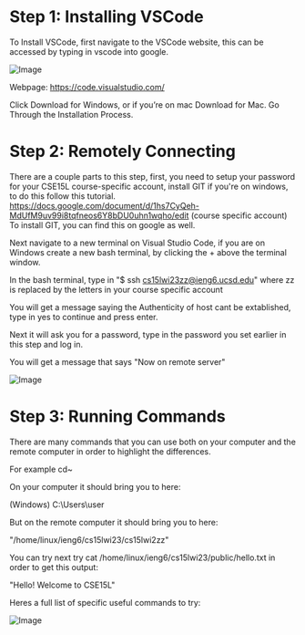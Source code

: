 # Step 1: Installing VSCode

To Install VSCode, first navigate to the VSCode website, this can be accessed by typing in vscode into google.

![Image](https://jorryns.github.io/cse15l-lab-reports/week1vsc1.png)

Webpage: https://code.visualstudio.com/

Click Download for Windows, or if you’re on mac Download for Mac.
Go Through the Installation Process.




# Step 2: Remotely Connecting

There are a couple parts to this step, first, you need to setup your password for your CSE15L course-specific account, install GIT if you're on windows, to do this follow this tutorial. 
https://docs.google.com/document/d/1hs7CyQeh-MdUfM9uv99i8tqfneos6Y8bDU0uhn1wqho/edit (course specific account)
To install GIT, you can find this on google as well. 

Next navigate to a new terminal on Visual Studio Code, if you are on Windows create a new bash terminal, by clicking the + above the terminal window.

In the bash terminal, type in "$ ssh cs15lwi23zz@ieng6.ucsd.edu" where zz is replaced by the letters in your course specific account

You will get a message saying the Authenticity of host cant be extablished, type in yes to continue and press enter.

Next it will ask you for a password, type in the password you set earlier in this step and log in.

You will get a message that says "Now on remote server"

![Image](https://jorryns.github.io/cse15l-lab-reports/week1ssh.png)

# Step 3: Running Commands

There are many commands that you can use both on your computer and the remote computer in order to highlight the differences.

For example cd~ 

On your computer it should bring you to here:

(Windows) C:\Users\user

But on the remote computer it should bring you to here:

"/home/linux/ieng6/cs15lwi23/cs15lwi2zz"

You can try next try cat /home/linux/ieng6/cs15lwi23/public/hello.txt in order to get this output:

"Hello! Welcome to CSE15L"

Heres a full list of specific useful commands to try:

![Image](https://jorryns.github.io/cse15l-lab-reports/week1commands.png)
